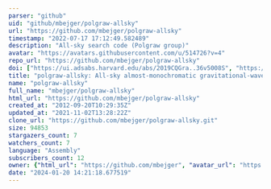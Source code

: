 ```yaml
---
parser: "github"
uid: "github/mbejger/polgraw-allsky"
url: "https://github.com/mbejger/polgraw-allsky"
timestamp: "2022-07-17 17:12:49.582489"
description: "All-sky search code (Polgraw group)"
avatar: "https://avatars.githubusercontent.com/u/514726?v=4"
repo_url: "https://github.com/mbejger/polgraw-allsky"
doi: ["https://ui.adsabs.harvard.edu/abs/2019CQGra..36v5008S", "https://ui.adsabs.harvard.edu/abs/2021ascl.soft02011A/abstract"]
title: "polgraw-allsky: All-sky almost-monochromatic gravitational-wave pipeline"
name: "polgraw-allsky"
full_name: "mbejger/polgraw-allsky"
html_url: "https://github.com/mbejger/polgraw-allsky"
created_at: "2012-09-20T10:29:35Z"
updated_at: "2021-11-02T13:28:22Z"
clone_url: "https://github.com/mbejger/polgraw-allsky.git"
size: 94853
stargazers_count: 7
watchers_count: 7
language: "Assembly"
subscribers_count: 12
owner: {"html_url": "https://github.com/mbejger", "avatar_url": "https://avatars.githubusercontent.com/u/514726?v=4", "login": "mbejger", "type": "User"}
date: "2024-01-20 14:21:18.677519"
---
```

